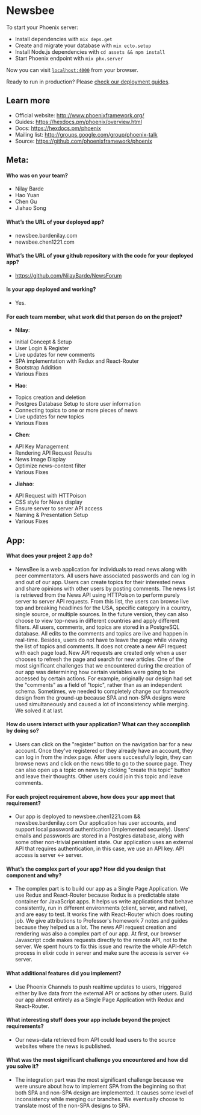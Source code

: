 # Newsbee

To start your Phoenix server:

  * Install dependencies with `mix deps.get`
  * Create and migrate your database with `mix ecto.setup`
  * Install Node.js dependencies with `cd assets && npm install`
  * Start Phoenix endpoint with `mix phx.server`

Now you can visit [`localhost:4000`](http://localhost:4000) from your browser.

Ready to run in production? Please [check our deployment guides](https://hexdocs.pm/phoenix/deployment.html).

## Learn more

  * Official website: http://www.phoenixframework.org/
  * Guides: https://hexdocs.pm/phoenix/overview.html
  * Docs: https://hexdocs.pm/phoenix
  * Mailing list: http://groups.google.com/group/phoenix-talk
  * Source: https://github.com/phoenixframework/phoenix
  
## Meta:
#### Who was on your team?
 - Nilay Barde
 - Hao Yuan
 - Chen Gu
 - Jiahao Song 

#### What’s the URL of your deployed app?
* newsbee.bardenilay.com
* newsbee.chen1221.com


#### What’s the URL of your github repository with the code for your deployed app?
* https://github.com/NilayBarde/NewsForum

#### Is your app deployed and working?
* Yes.

#### For each team member, what work did that person do on the project?
* **Nilay**:  
- Initial Concept & Setup
- User Login & Register
- Live updates for new comments
- SPA implementation with Redux and React-Router
- Bootstrap Addition
- Various Fixes

* **Hao**:
- Topics creation and deletion
- Postgres Database Setup to store user information 
- Connecting topics to one or more pieces of news
- Live updates for new topics
- Various Fixes

* **Chen**:
- API Key Management
- Rendering API Request Results
- News Image Display
- Optimize news-content filter
- Various Fixes

* **Jiahao**:
- API Request with HTTPoison
- CSS style for News display
- Ensure server to server API access
- Naming & Presentation Setup
- Various Fixes

## App:

#### What does your project 2 app do?
* NewsBee is a web application for individuals to read news along with peer commentators. All users have associated passwords and can log in and out of our app. Users can create topics for their interested news and share opinions with other users by posting comments. The news list is retrieved from the News API using HTTPoison to perform purely server to server API requests. From this list, the users can browse live top and breaking headlines for the USA, specific category in a country, single source, or multiple sources. In the future version, they can also choose to view top-news in different countries and apply different filters. All users, comments, and topics are stored in a PostgreSQL database. All edits to the comments and topics are live and happen in real-time.  Besides, users do not have to leave the page while viewing the list of topics and comments. It does not create a new API request with each page load. New API requests are created only when a user chooses to refresh the page and search for new articles.
 One of the most significant challenges that we encountered during the creation of our app was determining how certain variables were going to be accessed by certain actions. For example, originally our design had set the "comments" as a field of "topic", rather than as an independent schema. Sometimes, we needed to completely change our framework design from the ground-up because SPA and non-SPA designs were used simultaneously and caused a lot of inconsistency while merging. We solved it at last.

#### How do users interact with your application? What can they accomplish by doing so?
* Users can click on the "register" button on the navigation bar for a new account. Once they've registered or they already have an account, they can log in from the index page. After users successfully login, they can browse news and click on the news title to go to the source page. They can also open up a topic on news by clicking "create this topic" button and leave their thoughts. Other users could join this topic and leave comments.

#### For each project requirement above, how does your app meet that requirement?
* Our app is deployed to newsbee.chen1221.com && newsbee.bardenilay.com
Our application has user accounts, and support local password authentication (implemented securely).
Users' emails and passwords are stored in a Postgres database, along with some other non-trivial persistent state.
Our application uses an external API that requires authentication, in this case, we use an API key.
API access is server <-> server.

#### What’s the complex part of your app? How did you design that component and why?
* The complex part is to build our app as a Single Page Application. We use Redux and React-Router because Redux is a predictable state container for JavaScript apps. It helps us write applications that behave consistently, run in different environments (client, server, and native), and are easy to test. It works fine with React-Router which does routing job. We give attributions to Professor's homework 7 notes and guides because they helped us a lot. The news API request creation and rendering was also a complex part of our app. At first, our browser Javascript code makes requests directly to the remote API, not to the server. We spent hours to fix this issue and rewrite the whole API-fetch process in elixir code in server and make sure the access is server <-> server.

#### What additional features did you implement?
* Use Phoenix Channels to push realtime updates to users, triggered either by live data from the external API or actions by other users.
Build our app almost entirely as a Single Page Application with Redux and React-Router.

#### What interesting stuff does your app include beyond the project requirements?
* Our news-data retrieved from API could lead users to the source websites where the news is published.

#### What was the most significant challenge you encountered and how did you solve it?
* The integration part was the most significant challenge because we were unsure about how to implement SPA from the beginning so that both SPA and non-SPA design are implemented. It causes some level of inconsistency while merging our branches. We eventually choose to translate most of the non-SPA designs to SPA.
